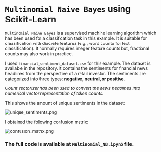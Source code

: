 # `Multinomial Naive Bayes` using Scikit-Learn

`Multinomial Naive Bayes` is a supervised machine learning algorithm which has been used for a classification task in this example. It is suitable for classification with discrete features (e.g., word counts for text classification). It normally requires integer feature counts but, fractional counts may also work in practice.

I used `financial_sentiment_dataset.csv` for this example. The dataset is available in the repository. It contains the sentiments for financial news headlines from the perspective of a retail investor. The sentiments are categorized into three types: __negative, neutral, or positive__.

_Count vectorizer has been used to convert the news headlines into numerical vector representation of token counts_.

This shows the amount of unique sentiments in the dataset:

![unique_sentiments.png](https://github.com/randomaccess2023/MG2023/blob/main/Video%2063/unique_sentiments.png "unique_sentiments.png")

I obtained the following confusion matrix:

![confusion_matrix.png](https://github.com/randomaccess2023/MG2023/blob/main/Video%2063/confusion_matrix.png "confusion_matrix.png")

### The full code is available at `Multinomial_NB.ipynb` file.
